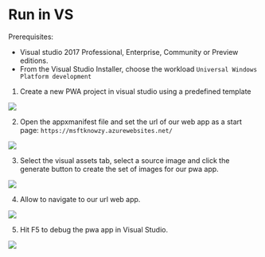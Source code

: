 # Run in VS

Prerequisites:
- Visual studio 2017 Professional, Enterprise, Community or Preview editions.
- From the Visual Studio Installer, choose the workload `Universal Windows Platform development`


1. Create a new PWA project in visual studio using a predefined template

<img src="/Media/Picture66.PNG"><br>

2.  Open the appxmanifest file and set the url of our web app as a start page: `https://msftknowzy.azurewebsites.net/`

<img src="/Media/Picture67.PNG"><br>

3. Select the visual assets tab, select a source image and click the generate button to create the set of images for our pwa app.

<img src="/Media/Picture68.PNG"><br>

4. Allow to navigate to our url web app.

<img src="/Media/Picture69.PNG"><br>

5. Hit F5 to debug the pwa app in Visual Studio.

<img src="/Media/Picture70.PNG"><br>
